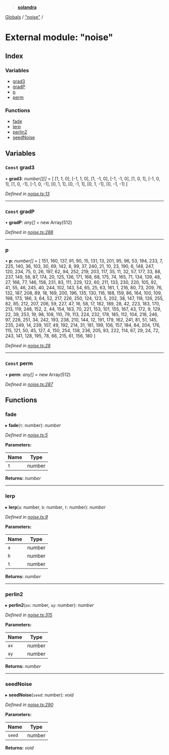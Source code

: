 > **[solandra](../README.md)**

[Globals](../README.md) / ["noise"](_noise_.md) /

# External module: "noise"

## Index

### Variables

* [grad3](_noise_.md#const-grad3)
* [gradP](_noise_.md#const-gradp)
* [p](_noise_.md#p)
* [perm](_noise_.md#const-perm)

### Functions

* [fade](_noise_.md#fade)
* [lerp](_noise_.md#lerp)
* [perlin2](_noise_.md#perlin2)
* [seedNoise](_noise_.md#seednoise)

## Variables

### `Const` grad3

• **grad3**: *number[][]* =  [
  [1, 1, 0],
  [-1, 1, 0],
  [1, -1, 0],
  [-1, -1, 0],
  [1, 0, 1],
  [-1, 0, 1],
  [1, 0, -1],
  [-1, 0, -1],
  [0, 1, 1],
  [0, -1, 1],
  [0, 1, -1],
  [0, -1, -1]
]

*Defined in [noise.ts:13](https://github.com/jamesporter/solandra/blob/511cfc3/src/lib/noise.ts#L13)*

___

### `Const` gradP

• **gradP**: *any[]* =  new Array(512)

*Defined in [noise.ts:288](https://github.com/jamesporter/solandra/blob/511cfc3/src/lib/noise.ts#L288)*

___

###  p

• **p**: *number[]* =  [
  151,
  160,
  137,
  91,
  90,
  15,
  131,
  13,
  201,
  95,
  96,
  53,
  194,
  233,
  7,
  225,
  140,
  36,
  103,
  30,
  69,
  142,
  8,
  99,
  37,
  240,
  21,
  10,
  23,
  190,
  6,
  148,
  247,
  120,
  234,
  75,
  0,
  26,
  197,
  62,
  94,
  252,
  219,
  203,
  117,
  35,
  11,
  32,
  57,
  177,
  33,
  88,
  237,
  149,
  56,
  87,
  174,
  20,
  125,
  136,
  171,
  168,
  68,
  175,
  74,
  165,
  71,
  134,
  139,
  48,
  27,
  166,
  77,
  146,
  158,
  231,
  83,
  111,
  229,
  122,
  60,
  211,
  133,
  230,
  220,
  105,
  92,
  41,
  55,
  46,
  245,
  40,
  244,
  102,
  143,
  54,
  65,
  25,
  63,
  161,
  1,
  216,
  80,
  73,
  209,
  76,
  132,
  187,
  208,
  89,
  18,
  169,
  200,
  196,
  135,
  130,
  116,
  188,
  159,
  86,
  164,
  100,
  109,
  198,
  173,
  186,
  3,
  64,
  52,
  217,
  226,
  250,
  124,
  123,
  5,
  202,
  38,
  147,
  118,
  126,
  255,
  82,
  85,
  212,
  207,
  206,
  59,
  227,
  47,
  16,
  58,
  17,
  182,
  189,
  28,
  42,
  223,
  183,
  170,
  213,
  119,
  248,
  152,
  2,
  44,
  154,
  163,
  70,
  221,
  153,
  101,
  155,
  167,
  43,
  172,
  9,
  129,
  22,
  39,
  253,
  19,
  98,
  108,
  110,
  79,
  113,
  224,
  232,
  178,
  185,
  112,
  104,
  218,
  246,
  97,
  228,
  251,
  34,
  242,
  193,
  238,
  210,
  144,
  12,
  191,
  179,
  162,
  241,
  81,
  51,
  145,
  235,
  249,
  14,
  239,
  107,
  49,
  192,
  214,
  31,
  181,
  199,
  106,
  157,
  184,
  84,
  204,
  176,
  115,
  121,
  50,
  45,
  127,
  4,
  150,
  254,
  138,
  236,
  205,
  93,
  222,
  114,
  67,
  29,
  24,
  72,
  243,
  141,
  128,
  195,
  78,
  66,
  215,
  61,
  156,
  180
]

*Defined in [noise.ts:28](https://github.com/jamesporter/solandra/blob/511cfc3/src/lib/noise.ts#L28)*

___

### `Const` perm

• **perm**: *any[]* =  new Array(512)

*Defined in [noise.ts:287](https://github.com/jamesporter/solandra/blob/511cfc3/src/lib/noise.ts#L287)*

## Functions

###  fade

▸ **fade**(`t`: number): *number*

*Defined in [noise.ts:5](https://github.com/jamesporter/solandra/blob/511cfc3/src/lib/noise.ts#L5)*

**Parameters:**

Name | Type |
------ | ------ |
`t` | number |

**Returns:** *number*

___

###  lerp

▸ **lerp**(`a`: number, `b`: number, `t`: number): *number*

*Defined in [noise.ts:9](https://github.com/jamesporter/solandra/blob/511cfc3/src/lib/noise.ts#L9)*

**Parameters:**

Name | Type |
------ | ------ |
`a` | number |
`b` | number |
`t` | number |

**Returns:** *number*

___

###  perlin2

▸ **perlin2**(`ax`: number, `ay`: number): *number*

*Defined in [noise.ts:315](https://github.com/jamesporter/solandra/blob/511cfc3/src/lib/noise.ts#L315)*

**Parameters:**

Name | Type |
------ | ------ |
`ax` | number |
`ay` | number |

**Returns:** *number*

___

###  seedNoise

▸ **seedNoise**(`seed`: number): *void*

*Defined in [noise.ts:290](https://github.com/jamesporter/solandra/blob/511cfc3/src/lib/noise.ts#L290)*

**Parameters:**

Name | Type |
------ | ------ |
`seed` | number |

**Returns:** *void*